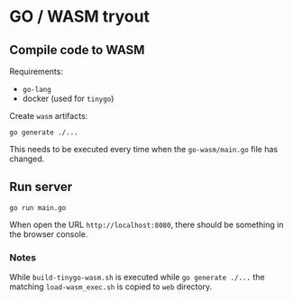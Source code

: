 # GO / WASM tryout


## Compile code to WASM 

Requirements:
 * `go-lang`
 * docker (used for `tinygo`)

Create `wasm` artifacts:
```
go generate ./...
```

This needs to be executed every time when the `go-wasm/main.go` file has changed.



## Run server

```
go run main.go
```

When open the URL `http://localhost:8080`, there should be something in the browser console.



### Notes
 
While `build-tinygo-wasm.sh` is executed while `go generate ./...` the matching `load-wasm_exec.sh`
is copied to `web` directory.
